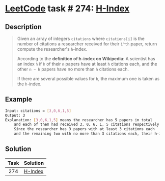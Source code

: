 # [LeetCode][leetcode] task # 274: [H-Index][task]

Description
-----------

> Given an array of integers `citations` where `citations[i]` is the number of citations
> a researcher received for their `i^th` paper, return compute the researcher's `h`-index.
> 
> According to the **definition of h-index on Wikipedia**:
> A scientist has an index `h` if `h` of their `n` papers have at least `h` citations each,
> and the other `n − h` papers have no more than `h` citations each.
> 
> If there are several possible values for `h`, the maximum one is taken as the `h`-index.

Example
-------

```sh
Input: citations = [3,0,6,1,5]
Output: 3
Explanation: [3,0,6,1,5] means the researcher has 5 papers in total
    and each of them had received 3, 0, 6, 1, 5 citations respectively.
    Since the researcher has 3 papers with at least 3 citations each
    and the remaining two with no more than 3 citations each, their h-index is 3.
```

Solution
--------

| Task | Solution            |
|:----:|:--------------------|
| 274  | [H-Index][solution] |


[leetcode]: <http://leetcode.com/>
[task]: <https://leetcode.com/problems/h-index/>
[solution]: <https://github.com/wellaxis/praxis-leetcode/blob/main/src/main/java/com/witalis/praxis/leetcode/task/h3/p274/option/Practice.java>
